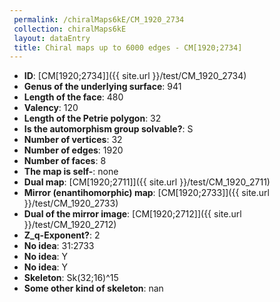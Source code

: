 ```yaml
--- 
 permalink: /chiralMaps6kE/CM_1920_2734 
 collection: chiralMaps6kE
 layout: dataEntry
 title: Chiral maps up to 6000 edges - CM[1920;2734]
---
```


- **ID**: [CM[1920;2734]]({{ site.url }}/test/CM_1920_2734)
- **Genus of the underlying surface**: 941
- **Length of the face**: 480
- **Valency**: 120
- **Length of the Petrie polygon**: 32
- **Is the automorphism group solvable?**: S
- **Number of vertices**: 32
- **Number of edges**: 1920
- **Number of faces**: 8
- **The map is self-**: none
- **Dual map**: [CM[1920;2711]]({{ site.url }}/test/CM_1920_2711)
- **Mirror (enantihomorphic) map**: [CM[1920;2733]]({{ site.url }}/test/CM_1920_2733)
- **Dual of the mirror image**: [CM[1920;2712]]({{ site.url }}/test/CM_1920_2712)
- **Z_q-Exponent?**: 2
- **No idea**:  31:2733
- **No idea**: Y
- **No idea**: Y
- **Skeleton**: Sk(32;16)^15
- **Some other kind of skeleton**: nan
